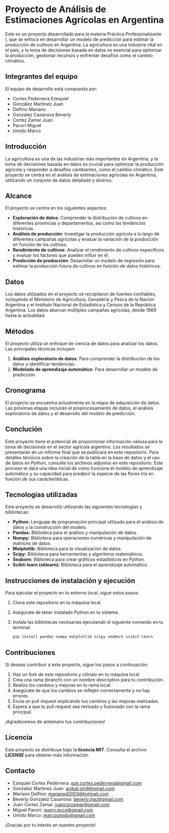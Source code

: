 # Proyecto de Análisis de Estimaciones Agrícolas en Argentina

Este es un proyecto desarrollado para la materia Práctica Profesionalizante I, que se enfoca en desarrollar un modelo de predicción para estimar la producción de cultivos en Argentina. La agricultura es una industria vital en el país, y la toma de decisiones basada en datos es esencial para optimizar la producción, gestionar recursos y enfrentar desafíos como el cambio climático.

## Integrantes del equipo

El equipo de desarrollo está compuesto por:

- Cortes Pedernera Ezequiel
- González Martínez Juan 
- Delfino Mariano 
- Gonzalez Casanova Beverly 
- Cortez Zamar Juan 
- Pacori Miguel 
- Umido Marco

## Introducción

La agricultura es una de las industrias más importantes en Argentina, y la toma de decisiones basada en datos es crucial para optimizar la producción agrícola y responder a desafíos cambiantes, como el cambio climático. Este proyecto se centra en el análisis de estimaciones agrícolas en Argentina, utilizando un conjunto de datos detallado y diverso.

## Alcance

El proyecto se centra en los siguientes aspectos:

- **Exploración de datos**: Comprender la distribución de cultivos en diferentes provincias y departamentos, así como las tendencias históricas.
- **Análisis de producción**: Investigar la producción agrícola a lo largo de diferentes campañas agrícolas y evaluar la variación de la producción en función de los cultivos.
- **Rendimiento de cultivos**: Analizar el rendimiento de cultivos específicos y evaluar los factores que pueden influir en él.
- **Predicción de producción**: Desarrollar un modelo de regresión para estimar la producción futura de cultivos en función de datos históricos.

## Datos

Los datos utilizados en el proyecto se recopilaron de fuentes confiables, incluyendo el Ministerio de Agricultura, Ganadería y Pesca de la Nación Argentina y el Instituto Nacional de Estadística y Censos de la República Argentina. Los datos abarcan múltiples campañas agrícolas, desde 1969 hasta la actualidad.

## Métodos

El proyecto utiliza un enfoque de ciencia de datos para analizar los datos. Las principales técnicas incluyen:

1. **Análisis exploratorio de datos**: Para comprender la distribución de los datos y identificar tendencias.
2. **Modelado de aprendizaje automático**: Para desarrollar un modelo de predicción.

## Cronograma

El proyecto se encuentra actualmente en la etapa de adquisición de datos. Las próximas etapas incluirán el preprocesamiento de datos, el análisis exploratorio de datos y el desarrollo del modelo de predicción.

## Conclución

Este proyecto tiene el potencial de proporcionar información valiosa para la toma de decisiones en el sector agrícola argentino. Los resultados se presentarán en un informe final que se publicará en este repositorio.
Para detalles técnicos sobre la creación de la tabla en la base de datos y el uso de datos en Python, consulte los archivos adjuntos en este repositorio.
Este proceso te dará una idea inicial de cómo funciona el modelo de aprendizaje automático y su capacidad para predecir la especie de las flores Iris en función de sus características.

## Tecnologías utilizadas

Este proyecto se desarrolló utilizando las siguientes tecnologías y bibliotecas:

- **Python:** Lenguaje de programación principal utilizado para el análisis de datos y la construcción del modelo.
- **Pandas:** Biblioteca para el análisis y manipulación de datos.
- **Numpy:** Biblioteca para operaciones numéricas y manipulación de matrices de datos.
- **Matplotlib:** Biblioteca para la visualización de datos.
- **Scipy:** Biblioteca para herramientas y algoritmos matemáticos.
- **Seaborn:** Biblioteca para crear gráficos estadísticos en Python.
- **Scikit-learn (sklearn):** Biblioteca para el aprendizaje automático.

## Instrucciones de instalación y ejecución

Para ejecutar el proyecto en tu entorno local, sigue estos pasos:

1. Clona este repositorio en tu máquina local.
2. Asegúrate de tener instalado Python en tu sistema.
3. Instala las bibliotecas necesarias ejecutando el siguiente comando en tu terminal:

   ```bash
   pip install pandas numpy matplotlib scipy seaborn scikit-learn

## Contribuciones

Si deseas contribuir a este proyecto, sigue los pasos a continuación:

1. Haz un fork de este repositorio y clónalo en tu máquina local.
2. Crea una rama (branch) con un nombre descriptivo para tu contribución.
3. Realiza los cambios y mejoras en tu rama local.
4. Asegúrate de que los cambios se reflejen correctamente y no hay errores.
5. Envía un pull request explicando tus cambios y las mejoras realizadas.
6. Espera a que tu pull request sea revisado y fusionado con la rama principal.

¡Agradecemos de antemano tus contribuciones!

## Licencia

Este proyecto se distribuye bajo la **licencia MIT**. Consulta el archivo **LICENSE** para obtener más información.

## Contacto

- Ezequiel Cortes Pedernera: eze.cortes.pedernera@gmail.com
- González Martínez Juan: anibal.gm9@gmail.com
- Mariano Delfino: marianod2003@hotmail.com
- Beverly Gonzalez Casanova: beverly.jlgc@gmail.com
- Juan Cortez Zamar: juancorzamar@gmail.com
- Miguel Pacori: query.ecco@gmail.com
- Umido Marco: marcoumido@gmail.com

¡Gracias por tu interés en nuestro proyecto!
